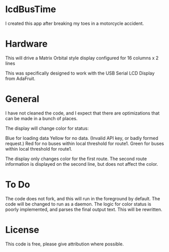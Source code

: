 # lcdBusTime

I created this app after breaking my toes in a motorcycle accident.

# Hardware
This will drive a Matrix Orbital style display configured for 16 columns x 2 lines

This was specifically designed to work with the USB Serial LCD Display from AdaFruit.

# General
I have not cleaned the code, and I expect that there are optimizations that can
be made in a bunch of places.

The display will change color for status:

Blue for loading data
Yellow for no data. (Invalid API key, or badly formed request.)
Red for no buses within local threshold for route1.
Green for buses within local threshold for route1.

The display only changes color for the first route. The second route information is displayed on the second line, but does not affect the color.

# To Do
The code does not fork, and this will run in the foreground by default. The code will be changed to run as a daemon.
The logic for color status is poorly implemented, and parses the final output text. This will be rewritten.

# License
This code is free, please give attribution where possible.
